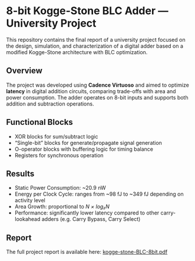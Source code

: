 # 8-bit Kogge-Stone BLC Adder — University Project

This repository contains the final report of a university project focused on the design, simulation, and characterization of a digital adder based on a modified Kogge-Stone architecture with BLC optimization.

## Overview

The project was developed using **Cadence Virtuoso** and aimed to optimize **latency** in digital addition circuits, comparing trade-offs with area and power consumption. The adder operates on 8-bit inputs and supports both addition and subtraction operations.

## Functional Blocks
  - XOR blocks for sum/subtract logic
  - “Single-bit” blocks for generate/propagate signal generation
  - O-operator blocks with buffering logic for timing balance
  - Registers for synchronous operation

## Results

- Static Power Consumption: ~20.9 nW
- Energy per Clock Cycle: ranges from ~98 fJ to ~349 fJ depending on activity level
- Area Growth: proportional to _N × log₂N_
- Performance: significantly lower latency compared to other carry-lookahead adders (e.g. Carry Bypass, Carry Select)

## Report

The full project report is available here: [kogge-stone-BLC-8bit.pdf](kogge-stone-BLC-8bit.pdf)

